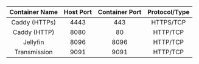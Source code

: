 | Container Name | Host Port | Container Port | Protocol/Type |
|:--------------:|:---------:|:--------------:|:-------------:|
|  Caddy (HTTPs) |   4443    |       443      |   HTTPS/TCP   |
|  Caddy (HTTP)  |   8080    |        80      |    HTTP/TCP   |
|    Jellyfin    |   8096    |      8096      |    HTTP/TCP   |
|  Transmission  |   9091    |      9091      |    HTTP/TCP   |